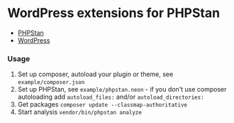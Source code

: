 # WordPress extensions for PHPStan

- [PHPStan](https://github.com/phpstan/phpstan)
- [WordPress](https://wordpress.org/)

### Usage

1. Set up composer, autoload your plugin or theme, see `example/composer.json`
1. Set up PHPStan, see `example/phpstan.neon` - if you don't use composer autoloading add `autoload_files:` and/or `autoload_directories:`
1. Get packages `composer update --classmap-authoritative`
1. Start analysis `vendor/bin/phpstan analyze`
